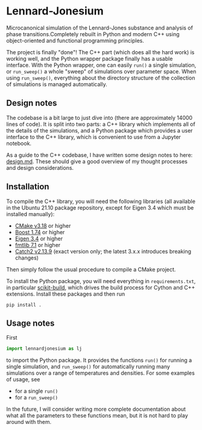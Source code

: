 # Lennard-Jonesium

Microcanonical simulation of the Lennard-Jones substance and analysis of phase transitions.Completely rebuilt in Python and modern C++ using object-oriented and functional programming principles.

The project is finally "done"!  The C++ part (which does all the hard work) is working well, and the Python wrapper package finally has a usable interface.  With the Python wrapper, one can easily `run()` a single simulation, or `run_sweep()` a whole "sweep" of simulations over parameter space. When using `run_sweep()`, everything about the directory structure of the collection of simulations is managed automatically.

## Design notes

The codebase is a bit large to just dive into (there are approximately 14000 lines of code).  It is split into two parts: a C++ library which implements all of the details of the simulations, and a Python package which provides a user interface to the C++ library, which is convenient to use from a Jupyter notebook.

As a guide to the C++ codebase, I have written some design notes to here: [design.md](src/design.md).  These should give a good overview of my thought processes and design considerations.

## Installation

To compile the C++ library, you will need the following libraries (all available in the Ubuntu 21.10 package repository, except for Eigen 3.4 which must be installed manually):

- [CMake v3.18](https://cmake.org/) or higher
- [Boost 1.74](https://www.boost.org/) or higher
- [Eigen 3.4](https://eigen.tuxfamily.org/index.php?title=Main_Page) or higher
- [fmtlib 7.1](https://fmt.dev/latest/index.html) or higher
- [Catch2 v2.13.9](https://github.com/catchorg/Catch2/tree/v2.13.9) (exact version only; the latest 3.x.x introduces breaking changes)

Then simply follow the usual procedure to compile a CMake project.

To install the Python package, you will need everything in `requirements.txt`, in particular [scikit-build](https://scikit-build.readthedocs.io/en/latest/index.html), which drives the build process for Cython and C++ extensions.  Install these packages and then run

    pip install .

## Usage notes

First

```py
import lennardjonesium as lj
```

to import the Python package.  It provides the functions `run()` for running a single simulation, and `run_sweep()` for automatically running many simulations over a range of temperatures and densities.  For some examples of usage, see

- [](notebooks/quick_demo/run.ipynb) for a single `run()`
- [](notebooks/small_system/run_experiment.ipynb) for a `run_sweep()`

In the future, I will consider writing more complete documentation about what all the parameters to these functions mean, but it is not hard to play around with them.
